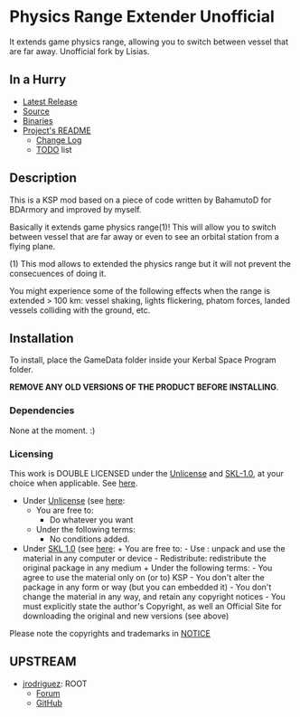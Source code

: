 # Physics Range Extender Unofficial

It extends game physics range, allowing you to switch between vessel that are far away. Unofficial fork by Lisias.


## In a Hurry

* [Latest Release](https://github.com/net-lisias-kspu/PhysicsRangeExtender/releases)
* [Source](https://github.com/net-lisias-kspu/PhysicsRangeExtender)
* [Binaries](https://github.com/net-lisias-kspu/PhysicsRangeExtender/tree/Archive)
* [Project's README](https://github.com/net-lisias-kspu/PhysicsRangeExtender/blob/master/README.md)
	+ [Change Log](./CHANGE_LOG.md)
	+ [TODO](./TODO.md) list


## Description

This is a KSP mod based on a piece of code written by BahamutoD for BDArmory and improved by myself.

Basically it extends game physics range(1)! This will allow you to switch between vessel that are far away or even to see an orbital station from a flying plane.

(1) This mod allows to extended the physics range but it will not prevent the consecuences of doing it.

You might experience some of the following effects when the range is extended > 100 km: vessel shaking, lights flickering, phatom forces, landed vessels colliding with the ground, etc.


## Installation

To install, place the GameData folder inside your Kerbal Space Program folder.

**REMOVE ANY OLD VERSIONS OF THE PRODUCT BEFORE INSTALLING**.

### Dependencies
<!-- * Hard Dependencies
	* [KSP API Extensions/L](https://github.com/net-lisias-ksp/KSPAPIExtensions) 2.0 or newer
	* [Toolbar Control](https://github.com/net-lisias-kspu/ToolbarControl) 0.1.6.15 or newer
-->
None at the moment. :)


### Licensing
This work is DOUBLE LICENSED under the [Unlicense](http://unlicense.org) and [SKL-1.0](https://ksp.lisias.net/SKL-1_0.txt), at your choice when applicable. See [here](./LICENSE).

* Under [Unlicense](http://unlicense.org) (see [here](./UN.LICENSE):
	+ You are free to:
		- Do whatever you want
	+ Under the following terms:
		- No conditions added. 
* Under [SKL 1.0](https://ksp.lisias.net/SKL-1_0.txt) (see [here](./KSPe.SKL-1_0.LICENSE):
		+ You are free to:
			- Use : unpack and use the material in any computer or device
			- Redistribute: redistribute the original package in any medium
		+ Under the following terms:
			- You agree to use the material only on (or to) KSP
			- You don't alter the package in any form or way (but you can embedded it)
			- You don't change the material in any way, and retain any copyright notices
			- You must explicitly state the author's Copyright, as well an Official Site for downloading the original and new versions (see above) 

Please note the copyrights and trademarks in [NOTICE](./NOTICE)


## UPSTREAM

* [jrodriguez](https://forum.kerbalspaceprogram.com/index.php?/profile/130617-jrodriguez/): ROOT
	+ [Forum](https://forum.kerbalspaceprogram.com/index.php?/topic/158344-ksp-143-physics-range-extender-v170-21-jun-2018/)
	+ [GitHub](https://github.com/jrodrigv/PhysicsRangeExtender)
